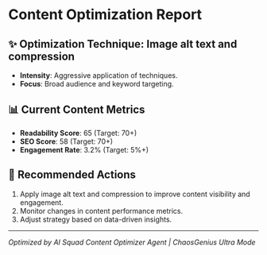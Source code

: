 # Content Optimization Report

## ✨ Optimization Technique: Image alt text and compression

- **Intensity**: Aggressive application of techniques.
- **Focus**: Broad audience and keyword targeting.

## 📊 Current Content Metrics

- **Readability Score**: 65 (Target: 70+)
- **SEO Score**: 58 (Target: 70+)
- **Engagement Rate**: 3.2% (Target: 5%+)

## 🚀 Recommended Actions

1. Apply image alt text and compression to improve content visibility and engagement.
2. Monitor changes in content performance metrics.
3. Adjust strategy based on data-driven insights.

---

*Optimized by AI Squad Content Optimizer Agent | ChaosGenius Ultra Mode*
